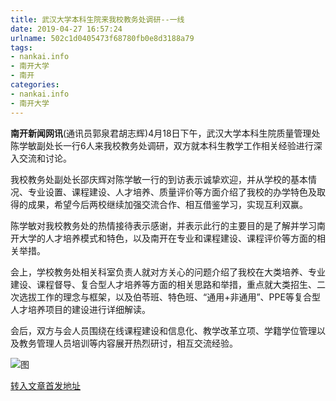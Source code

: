 ```yaml
---
title: 武汉大学本科生院来我校教务处调研--一线
date: 2019-04-27 16:57:24
urlname: 502c1d0405473f68780fb0e8d3188a79
tags: 
- nankai.info
- 南开大学
- 南开
categories:
- nankai.info
- 南开大学
---
```


**南开新闻网讯**(通讯员郭泉君胡志辉)4月18日下午，武汉大学本科生院质量管理处陈学敏副处长一行6人来我校教务处调研，双方就本科生教学工作相关经验进行深入交流和讨论。

我校教务处副处长邵庆辉对陈学敏一行的到访表示诚挚欢迎，并从学校的基本情况、专业设置、课程建设、人才培养、质量评价等方面介绍了我校的办学特色及取得的成果，希望今后两校继续加强交流合作、相互借鉴学习，实现互利双赢。

陈学敏对我校教务处的热情接待表示感谢，并表示此行的主要目的是了解并学习南开大学的人才培养模式和特色，以及南开在专业和课程建设、课程评价等方面的相关举措。

会上，学校教务处相关科室负责人就对方关心的问题介绍了我校在大类培养、专业建设、课程督导、复合型人才培养等方面的相关思路和举措，重点就大类招生、二次选拔工作的理念与框架，以及伯苓班、特色班、“通用+非通用”、PPE等复合型人才培养项目的建设进行详细解读。

会后，双方与会人员围绕在线课程建设和信息化、教学改革立项、学籍学位管理以及教务管理人员培训等内容展开热烈研讨，相互交流经验。

![图](http://news.nankai.edu.cn/pic/0/00/35/02/350204_322784.jpg)

[转入文章首发地址](http://news.nankai.edu.cn/zhxw/system/2019/04/19/000446036.shtml)